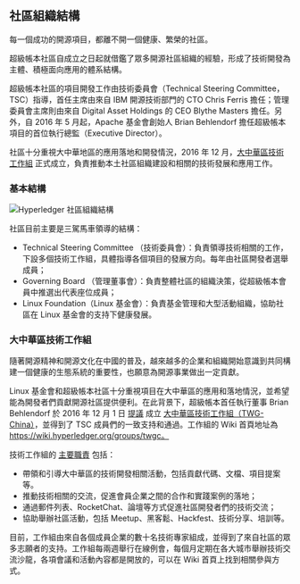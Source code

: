 ## 社區組織結構

每一個成功的開源項目，都離不開一個健康、繁榮的社區。

超級帳本社區自成立之日起就借鑑了眾多開源社區組織的經驗，形成了技術開發為主體、積極面向應用的體系結構。

超級帳本社區的項目開發工作由技術委員會（Technical Steering Committee，TSC）指導，首任主席由來自 IBM 開源技術部門的 CTO Chris Ferris 擔任；管理委員會主席則由來自 Digital Asset Holdings 的 CEO Blythe Masters 擔任。另外，自 2016 年 5 月起，Apache 基金會創始人 Brian Behlendorf 擔任超級帳本項目的首位執行總監（Executive Director）。

社區十分重視大中華地區的應用落地和開發情況，2016 年 12 月，[大中華區技術工作組](https://wiki.hyperledger.org/groups/tsc/technical-working-group-china) 正式成立，負責推動本土社區組織建設和相關的技術發展和應用工作。


### 基本結構

![Hyperledger 社區組織結構](_images/orgnization.png)

社區目前主要是三駕馬車領導的結構：

* Technical Steering Committee
（技術委員會）：負責領導技術相關的工作，下設多個技術工作組，具體指導各個項目的發展方向。每年由社區開發者選舉成員；
* Governing Board
（管理董事會）：負責整體社區的組織決策，從超級帳本會員中推選出代表座位成員；
* Linux Foundation（Linux 基金會）：負責基金管理和大型活動組織，協助社區在 Linux 基金會的支持下健康發展。

### 大中華區技術工作組

隨著開源精神和開源文化在中國的普及，越來越多的企業和組織開始意識到共同構建一個健康的生態系統的重要性，也願意為開源事業做出一定貢獻。

Linux 基金會和超級帳本社區十分重視項目在大中華區的應用和落地情況，並希望能為開發者們貢獻開源社區提供便利。在此背景下，超級帳本首任執行董事 Brian Behlendorf 於 2016 年 12 月 1 日 [提議](https://lists.hyperledger.org/pipermail/hyperledger-tsc/2016-December/000504.html) 成立 [大中華區技術工作組（TWG-China）](https://wiki.hyperledger.org/groups/tsc/technical-working-group-china)，並得到了 TSC 成員們的一致支持和通過。工作組的 Wiki 首頁地址為 https://wiki.hyperledger.org/groups/twgc。

技術工作組的 [主要職責](https://docs.google.com/document/d/1sXVltDZxnlB5Srd1A-EW0jtTz7P2cDLG8JmgaAYvMzU) 包括：

* 帶領和引導大中華區的技術開發相關活動，包括貢獻代碼、文檔、項目提案等。
* 推動技術相關的交流，促進會員企業之間的合作和實踐案例的落地；
* 通過郵件列表、RocketChat、論壇等方式促進社區開發者們的技術交流；
* 協助舉辦社區活動，包括 Meetup、黑客鬆、Hackfest、技術分享、培訓等。

目前，工作組由來自各個成員企業的數十名技術專家組成，並得到了來自社區的眾多志願者的支持。工作組每兩週舉行在線例會，每個月定期在各大城市舉辦技術交流沙龍，各項會議和活動內容都是開放的，可以在 Wiki 首頁上找到相關參與方式。
